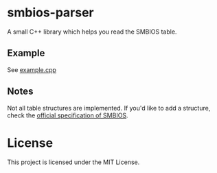 # smbios-parser
A small C++ library which helps you read the SMBIOS table.

## Example
See [example.cpp](example.cpp)


## Notes
Not all table structures are implemented. If you'd like to add a structure, check the [official specification of SMBIOS](https://www.dmtf.org/standards/smbios).

# License
This project is licensed under the MIT License.
